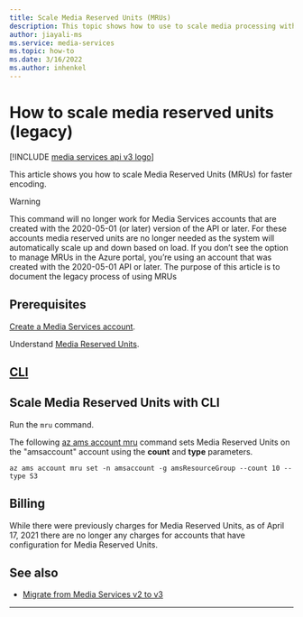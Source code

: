```yaml
---
title: Scale Media Reserved Units (MRUs)
description: This topic shows how to use to scale media processing with Azure Media Services.
author: jiayali-ms
ms.service: media-services
ms.topic: how-to
ms.date: 3/16/2022
ms.author: inhenkel
---
```

# How to scale media reserved units (legacy)

[!INCLUDE [media services api v3 logo](./includes/v3-hr.md)]

This article shows you how to scale Media Reserved Units (MRUs) for faster encoding.

> [!WARNING]
> This command will no longer work for Media Services accounts that are created with the 2020-05-01 (or later) version of the API or later. For these accounts media reserved units are no longer needed as the system will automatically scale up and down based on load. If you don’t see the option to manage MRUs in the Azure portal, you’re using an account that was created with the 2020-05-01 API or later.
> The purpose of this article is to document the legacy process of using MRUs

## Prerequisites

[Create a Media Services account](./account-create-how-to.md).

Understand [Media Reserved Units](concept-media-reserved-units.md).

## [CLI](#tab/cli/)

## Scale Media Reserved Units with CLI

Run the `mru` command.

The following [az ams account mru](/cli/azure/ams/account/mru) command sets Media Reserved Units on the "amsaccount" account using the **count** and **type** parameters.

```azurecli
az ams account mru set -n amsaccount -g amsResourceGroup --count 10 --type S3
```

## Billing

 While there were previously charges for Media Reserved Units, as of April 17, 2021 there are no longer any charges for accounts that have configuration for Media Reserved Units.

## See also

* [Migrate from Media Services v2 to v3](migrate-v-2-v-3-migration-introduction.md)

---
